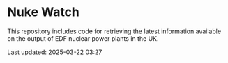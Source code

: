 # Nuke Watch

This repository includes code for retrieving the latest information available on the output of EDF nuclear power plants in the UK.

Last updated: 2025-03-22 03:27